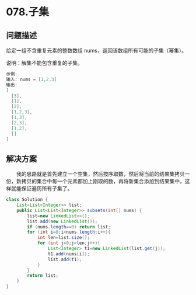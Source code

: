 # 078.子集

## 问题描述  

给定一组不含重复元素的整数数组 nums，返回该数组所有可能的子集（幂集）。  

说明：解集不能包含重复的子集。  

```c
示例:
输入: nums = [1,2,3]
输出:
[
  [3],
  [1],
  [2],
  [1,2,3],
  [1,3],
  [2,3],
  [1,2],
  []
]
```

## 解决方案

&emsp;&emsp;我的思路就是首先建立一个空集，然后按序取数，然后将当前的结果集拷贝一份，新拷贝的集合中每一个元素都加上刚取的数，再将新集合添加到结果集中，这样就能保证遍历所有子集了。

```java
class Solution {
    List<List<Integer>> list;
    public List<List<Integer>> subsets(int[] nums) {
        list=new LinkedList<>();
        list.add(new LinkedList());
        if (nums.length==0) return list;
        for (int i=0;i<nums.length;i++){
            int len=list.size();
            for (int j=0;j<len;j++){
                List<Integer> t1=new LinkedList(list.get(j));
                t1.add(nums[i]);
                list.add(t1);
            }
        }
        return list;
    }
}
```